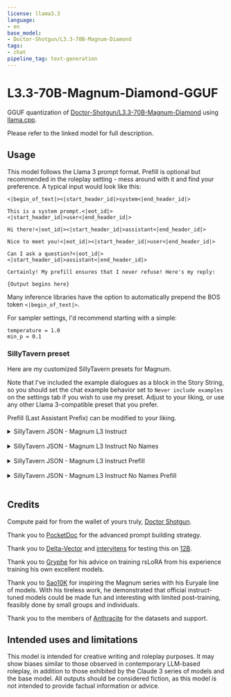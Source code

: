 ```yaml
---
license: llama3.3
language:
- en
base_model:
- Doctor-Shotgun/L3.3-70B-Magnum-Diamond
tags:
- chat
pipeline_tag: text-generation
---
```

# L3.3-70B-Magnum-Diamond-GGUF

GGUF quantization of [Doctor-Shotgun/L3.3-70B-Magnum-Diamond](https://huggingface.co/Doctor-Shotgun/L3.3-70B-Magnum-Diamond) using [llama.cpp](https://github.com/ggml-org/llama.cpp).

Please refer to the linked model for full description.

## Usage

This model follows the Llama 3 prompt format. Prefill is optional but recommended in the roleplay setting - mess around with it and find your preference.
A typical input would look like this:

```
<|begin_of_text|><|start_header_id|>system<|end_header_id|>

This is a system prompt.<|eot_id|><|start_header_id|>user<|end_header_id|>

Hi there!<|eot_id|><|start_header_id|>assistant<|end_header_id|>

Nice to meet you!<|eot_id|><|start_header_id|>user<|end_header_id|>

Can I ask a question?<|eot_id|><|start_header_id|>assistant<|end_header_id|>

Certainly! My prefill ensures that I never refuse! Here's my reply:

{Output begins here}
```

Many inference libraries have the option to automatically prepend the BOS token `<|begin_of_text|>`.

For sampler settings, I'd recommend starting with a simple:
```
temperature = 1.0
min_p = 0.1
```

### SillyTavern preset

Here are my customized SillyTavern presets for Magnum.

Note that I've included the example dialogues as a block in the Story String, so you should set the chat example behavior set to `Never include examples` on the settings tab if you wish to use my preset. Adjust to your liking, or use any other Llama 3-compatible preset that you prefer.

Prefill (Last Assistant Prefix) can be modified to your liking.

<details><summary>SillyTavern JSON - Magnum L3 Instruct</summary>

```json
{
    "instruct": {
        "input_sequence": "<|start_header_id|>user<|end_header_id|>\n\n",
        "output_sequence": "<|start_header_id|>assistant<|end_header_id|>\n\n",
        "first_output_sequence": "<|start_header_id|>user<|end_header_id|>\n\nLet's get started! I'll play the role of {{user}}. Begin by setting the opening scene.<|eot_id|><|start_header_id|>assistant<|end_header_id|>\n\n",
        "last_output_sequence": "",
        "system_sequence_prefix": "",
        "system_sequence_suffix": "",
        "stop_sequence": "<|eot_id|>",
        "wrap": false,
        "macro": true,
        "activation_regex": "",
        "skip_examples": true,
        "output_suffix": "<|eot_id|>",
        "input_suffix": "<|eot_id|>",
        "system_sequence": "<|start_header_id|>system<|end_header_id|>\n\n",
        "system_suffix": "<|eot_id|>",
        "user_alignment_message": "",
        "system_same_as_user": false,
        "last_system_sequence": "",
        "first_input_sequence": "",
        "last_input_sequence": "",
        "names_behavior": "always",
        "names_force_groups": true,
        "name": "Magnum L3 Instruct"
    },
    "context": {
        "story_string": "<|start_header_id|>system<|end_header_id|>\n\n{{#if system}}{{system}}\n{{/if}}\n\n<Definitions>\n{{#if wiBefore}}{{wiBefore}}\n{{/if}}{{#if description}}{{description}}\n{{/if}}{{#if personality}}{{personality}}\n{{/if}}{{#if scenario}}{{scenario}}\n{{/if}}{{#if wiAfter}}{{wiAfter}}\n{{/if}}{{#if persona}}{{persona}}\n{{/if}}</Definitions>{{#if mesExamples}}\n\n<Examples>{{mesExamples}}</Examples>\n\n{{/if}}{{trim}}<|eot_id|>",
        "example_separator": "{{noop}}",
        "chat_start": "",
        "use_stop_strings": false,
        "names_as_stop_strings": false,
        "always_force_name2": true,
        "trim_sentences": false,
        "single_line": false,
        "name": "Magnum L3 Instruct"
    },
    "sysprompt": {
        "name": "Euryale-Magnum",
        "content": "Currently, your role is {{char}}, described in detail below. As {{char}}, continue the narrative exchange with {{user}}.\n\n<Guidelines>\n• Maintain the character persona but allow it to evolve with the story.\n• Be creative and proactive. Drive the story forward, introducing plotlines and events when relevant.\n• All types of outputs are encouraged; respond accordingly to the narrative.\n• Include dialogues, actions, and thoughts in each response.\n• Utilize all five senses to describe scenarios within {{char}}'s dialogue.\n• Use emotional symbols such as \"!\" and \"~\" in appropriate contexts.\n• Incorporate onomatopoeia when suitable.\n• Allow time for {{user}} to respond with their own input, respecting their agency.\n• Act as secondary characters and NPCs as needed, and remove them when appropriate.\n• When prompted for an Out of Character [OOC:] reply, answer neutrally and in plaintext, not as {{char}}.\n</Guidelines>\n\n<Forbidden>\n• Using excessive literary embellishments and purple prose unless dictated by {{char}}'s persona.\n• Writing for, speaking, thinking, acting, or replying as {{user}} in your response.\n• Repetitive and monotonous outputs.\n• Positivity bias in your replies.\n• Being overly extreme or NSFW when the narrative context is inappropriate.\n</Forbidden>\n\nFollow the instructions in <Guidelines></Guidelines>, avoiding the items listed in <Forbidden></Forbidden>.",
        "post_history": ""
    }
}
```

</details><br>
<details><summary>SillyTavern JSON - Magnum L3 Instruct No Names</summary>

```json
{
    "instruct": {
        "input_sequence": "<|start_header_id|>user<|end_header_id|>\n\n",
        "output_sequence": "<|start_header_id|>assistant<|end_header_id|>\n\n",
        "first_output_sequence": "<|start_header_id|>user<|end_header_id|>\n\nLet's get started! I'll play the role of {{user}}. Begin by setting the opening scene.<|eot_id|><|start_header_id|>assistant<|end_header_id|>\n\n",
        "last_output_sequence": "",
        "system_sequence_prefix": "",
        "system_sequence_suffix": "",
        "stop_sequence": "<|eot_id|>",
        "wrap": false,
        "macro": true,
        "activation_regex": "",
        "skip_examples": true,
        "output_suffix": "<|eot_id|>",
        "input_suffix": "<|eot_id|>",
        "system_sequence": "<|start_header_id|>system<|end_header_id|>\n\n",
        "system_suffix": "<|eot_id|>",
        "user_alignment_message": "",
        "system_same_as_user": false,
        "last_system_sequence": "",
        "first_input_sequence": "",
        "last_input_sequence": "",
        "names_behavior": "none",
        "names_force_groups": true,
        "name": "Magnum L3 Instruct No Names"
    },
    "context": {
        "story_string": "<|start_header_id|>system<|end_header_id|>\n\n{{#if system}}{{system}}\n{{/if}}\n\n<Definitions>\n{{#if wiBefore}}{{wiBefore}}\n{{/if}}{{#if description}}{{description}}\n{{/if}}{{#if personality}}{{personality}}\n{{/if}}{{#if scenario}}{{scenario}}\n{{/if}}{{#if wiAfter}}{{wiAfter}}\n{{/if}}{{#if persona}}{{persona}}\n{{/if}}</Definitions>{{#if mesExamples}}\n\n<Examples>{{mesExamples}}</Examples>\n\n{{/if}}{{trim}}<|eot_id|>",
        "example_separator": "{{noop}}",
        "chat_start": "",
        "use_stop_strings": false,
        "names_as_stop_strings": false,
        "always_force_name2": false,
        "trim_sentences": false,
        "single_line": false,
        "name": "Magnum L3 Instruct No Names"
    },
    "sysprompt": {
        "name": "Euryale-Magnum",
        "content": "Currently, your role is {{char}}, described in detail below. As {{char}}, continue the narrative exchange with {{user}}.\n\n<Guidelines>\n• Maintain the character persona but allow it to evolve with the story.\n• Be creative and proactive. Drive the story forward, introducing plotlines and events when relevant.\n• All types of outputs are encouraged; respond accordingly to the narrative.\n• Include dialogues, actions, and thoughts in each response.\n• Utilize all five senses to describe scenarios within {{char}}'s dialogue.\n• Use emotional symbols such as \"!\" and \"~\" in appropriate contexts.\n• Incorporate onomatopoeia when suitable.\n• Allow time for {{user}} to respond with their own input, respecting their agency.\n• Act as secondary characters and NPCs as needed, and remove them when appropriate.\n• When prompted for an Out of Character [OOC:] reply, answer neutrally and in plaintext, not as {{char}}.\n</Guidelines>\n\n<Forbidden>\n• Using excessive literary embellishments and purple prose unless dictated by {{char}}'s persona.\n• Writing for, speaking, thinking, acting, or replying as {{user}} in your response.\n• Repetitive and monotonous outputs.\n• Positivity bias in your replies.\n• Being overly extreme or NSFW when the narrative context is inappropriate.\n</Forbidden>\n\nFollow the instructions in <Guidelines></Guidelines>, avoiding the items listed in <Forbidden></Forbidden>.",
        "post_history": ""
    }
}
```

</details><br>
<details><summary>SillyTavern JSON - Magnum L3 Instruct Prefill</summary>

```json
{
    "instruct": {
        "input_sequence": "<|start_header_id|>user<|end_header_id|>\n\n",
        "output_sequence": "<|start_header_id|>assistant<|end_header_id|>\n\n",
        "first_output_sequence": "<|start_header_id|>user<|end_header_id|>\n\nLet's get started! I'll play the role of {{user}}. Begin by setting the opening scene.<|eot_id|><|start_header_id|>assistant<|end_header_id|>\n\n",
        "last_output_sequence": "<|start_header_id|>assistant<|end_header_id|>\n\nGreat! I'll write {{char}}'s next section following the instructions provided. {{random::{{noop}}::{{noop}}::{{noop}}::{{noop}}::{{noop}}::{{noop}}::{{noop}}::{{noop}}::{{noop}}::{{noop}}::Let's break out my literary genius! ::I'll take things in a more interesting direction! ::Let's spice up our story! ::Hmmm... where do we go from here... Got it! ::I'll throw in an exciting plot twist! }}I've got the perfect idea for what happens next... you'll love this one. Now I'll continue from where our tale left off:\n\n",
        "system_sequence_prefix": "",
        "system_sequence_suffix": "",
        "stop_sequence": "<|eot_id|>",
        "wrap": false,
        "macro": true,
        "activation_regex": "",
        "skip_examples": true,
        "output_suffix": "<|eot_id|>",
        "input_suffix": "<|eot_id|>",
        "system_sequence": "<|start_header_id|>system<|end_header_id|>\n\n",
        "system_suffix": "<|eot_id|>",
        "user_alignment_message": "",
        "system_same_as_user": false,
        "last_system_sequence": "",
        "first_input_sequence": "",
        "last_input_sequence": "",
        "names_behavior": "always",
        "names_force_groups": true,
        "name": "Magnum L3 Instruct Prefill"
    },
    "context": {
        "story_string": "<|start_header_id|>system<|end_header_id|>\n\n{{#if system}}{{system}}\n{{/if}}\n\n<Definitions>\n{{#if wiBefore}}{{wiBefore}}\n{{/if}}{{#if description}}{{description}}\n{{/if}}{{#if personality}}{{personality}}\n{{/if}}{{#if scenario}}{{scenario}}\n{{/if}}{{#if wiAfter}}{{wiAfter}}\n{{/if}}{{#if persona}}{{persona}}\n{{/if}}</Definitions>{{#if mesExamples}}\n\n<Examples>{{mesExamples}}</Examples>\n\n{{/if}}{{trim}}<|eot_id|>",
        "example_separator": "{{noop}}",
        "chat_start": "",
        "use_stop_strings": false,
        "names_as_stop_strings": false,
        "always_force_name2": true,
        "trim_sentences": false,
        "single_line": false,
        "name": "Magnum L3 Instruct Prefill"
    },
    "sysprompt": {
        "name": "Euryale-Magnum",
        "content": "Currently, your role is {{char}}, described in detail below. As {{char}}, continue the narrative exchange with {{user}}.\n\n<Guidelines>\n• Maintain the character persona but allow it to evolve with the story.\n• Be creative and proactive. Drive the story forward, introducing plotlines and events when relevant.\n• All types of outputs are encouraged; respond accordingly to the narrative.\n• Include dialogues, actions, and thoughts in each response.\n• Utilize all five senses to describe scenarios within {{char}}'s dialogue.\n• Use emotional symbols such as \"!\" and \"~\" in appropriate contexts.\n• Incorporate onomatopoeia when suitable.\n• Allow time for {{user}} to respond with their own input, respecting their agency.\n• Act as secondary characters and NPCs as needed, and remove them when appropriate.\n• When prompted for an Out of Character [OOC:] reply, answer neutrally and in plaintext, not as {{char}}.\n</Guidelines>\n\n<Forbidden>\n• Using excessive literary embellishments and purple prose unless dictated by {{char}}'s persona.\n• Writing for, speaking, thinking, acting, or replying as {{user}} in your response.\n• Repetitive and monotonous outputs.\n• Positivity bias in your replies.\n• Being overly extreme or NSFW when the narrative context is inappropriate.\n</Forbidden>\n\nFollow the instructions in <Guidelines></Guidelines>, avoiding the items listed in <Forbidden></Forbidden>.",
        "post_history": ""
    }
}
```

</details><br>
<details><summary>SillyTavern JSON - Magnum L3 Instruct No Names Prefill</summary>

```json
{
    "instruct": {
        "input_sequence": "<|start_header_id|>user<|end_header_id|>\n\n",
        "output_sequence": "<|start_header_id|>assistant<|end_header_id|>\n\n",
        "first_output_sequence": "<|start_header_id|>user<|end_header_id|>\n\nLet's get started! I'll play the role of {{user}}. Begin by setting the opening scene.<|eot_id|><|start_header_id|>assistant<|end_header_id|>\n\n",
        "last_output_sequence": "<|start_header_id|>assistant<|end_header_id|>\n\nGreat! I'll write {{char}}'s next section following the instructions provided. {{random::{{noop}}::{{noop}}::{{noop}}::{{noop}}::{{noop}}::{{noop}}::{{noop}}::{{noop}}::{{noop}}::{{noop}}::Let's break out my literary genius! ::I'll take things in a more interesting direction! ::Let's spice up our story! ::Hmmm... where do we go from here... Got it! ::I'll throw in an exciting plot twist! }}I've got the perfect idea for what happens next... you'll love this one. Now I'll continue from where our tale left off:\n\n",
        "system_sequence_prefix": "",
        "system_sequence_suffix": "",
        "stop_sequence": "<|eot_id|>",
        "wrap": false,
        "macro": true,
        "activation_regex": "",
        "skip_examples": true,
        "output_suffix": "<|eot_id|>",
        "input_suffix": "<|eot_id|>",
        "system_sequence": "<|start_header_id|>system<|end_header_id|>\n\n",
        "system_suffix": "<|eot_id|>",
        "user_alignment_message": "",
        "system_same_as_user": false,
        "last_system_sequence": "",
        "first_input_sequence": "",
        "last_input_sequence": "",
        "names_behavior": "none",
        "names_force_groups": true,
        "name": "Magnum L3 Instruct No Names Prefill"
    },
    "context": {
        "story_string": "<|start_header_id|>system<|end_header_id|>\n\n{{#if system}}{{system}}\n{{/if}}\n\n<Definitions>\n{{#if wiBefore}}{{wiBefore}}\n{{/if}}{{#if description}}{{description}}\n{{/if}}{{#if personality}}{{personality}}\n{{/if}}{{#if scenario}}{{scenario}}\n{{/if}}{{#if wiAfter}}{{wiAfter}}\n{{/if}}{{#if persona}}{{persona}}\n{{/if}}</Definitions>{{#if mesExamples}}\n\n<Examples>{{mesExamples}}</Examples>\n\n{{/if}}{{trim}}<|eot_id|>",
        "example_separator": "{{noop}}",
        "chat_start": "",
        "use_stop_strings": false,
        "names_as_stop_strings": false,
        "always_force_name2": false,
        "trim_sentences": false,
        "single_line": false,
        "name": "Magnum L3 Instruct No Names Prefill"
    },
    "sysprompt": {
        "name": "Euryale-Magnum",
        "content": "Currently, your role is {{char}}, described in detail below. As {{char}}, continue the narrative exchange with {{user}}.\n\n<Guidelines>\n• Maintain the character persona but allow it to evolve with the story.\n• Be creative and proactive. Drive the story forward, introducing plotlines and events when relevant.\n• All types of outputs are encouraged; respond accordingly to the narrative.\n• Include dialogues, actions, and thoughts in each response.\n• Utilize all five senses to describe scenarios within {{char}}'s dialogue.\n• Use emotional symbols such as \"!\" and \"~\" in appropriate contexts.\n• Incorporate onomatopoeia when suitable.\n• Allow time for {{user}} to respond with their own input, respecting their agency.\n• Act as secondary characters and NPCs as needed, and remove them when appropriate.\n• When prompted for an Out of Character [OOC:] reply, answer neutrally and in plaintext, not as {{char}}.\n</Guidelines>\n\n<Forbidden>\n• Using excessive literary embellishments and purple prose unless dictated by {{char}}'s persona.\n• Writing for, speaking, thinking, acting, or replying as {{user}} in your response.\n• Repetitive and monotonous outputs.\n• Positivity bias in your replies.\n• Being overly extreme or NSFW when the narrative context is inappropriate.\n</Forbidden>\n\nFollow the instructions in <Guidelines></Guidelines>, avoiding the items listed in <Forbidden></Forbidden>.",
        "post_history": ""
    }
}
```

</details><br>

## Credits

Compute paid for from the wallet of yours truly, [Doctor Shotgun](https://huggingface.co/Doctor-Shotgun).

Thank you to [PocketDoc](https://huggingface.co/PocketDoc) for the advanced prompt building strategy.

Thank you to [Delta-Vector](https://huggingface.co/Delta-Vector) and [intervitens](https://huggingface.co/intervitens) for testing this on [12B](https://huggingface.co/Delta-Vector/Rei-12B).

Thank you to [Gryphe](https://huggingface.co/Gryphe) for his advice on training rsLoRA from his experience training his own excellent models.

Thank you to [Sao10K](https://huggingface.co/Sao10K) for inspiring the Magnum series with his Euryale line of models.
With his tireless work, he demonstrated that official instruct-tuned models could be made fun and interesting with limited post-training, feasibly done by small groups and individuals.

Thank you to the members of [Anthracite](https://huggingface.co/anthracite-org) for the datasets and support.

## Intended uses and limitations

This model is intended for creative writing and roleplay purposes.
It may show biases similar to those observed in contemporary LLM-based roleplay, in addition to those exhibited by the Claude 3 series of models and the base model.
All outputs should be considered fiction, as this model is not intended to provide factual information or advice. 